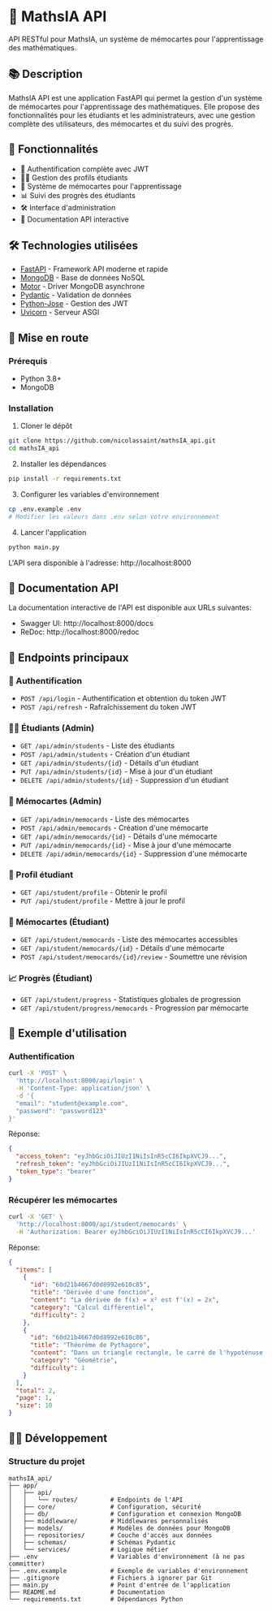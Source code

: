 # 🧮 MathsIA API

API RESTful pour MathsIA, un système de mémocartes pour l'apprentissage des mathématiques.

## 📚 Description

MathsIA API est une application FastAPI qui permet la gestion d'un système de mémocartes pour l'apprentissage des mathématiques. Elle propose des fonctionnalités pour les étudiants et les administrateurs, avec une gestion complète des utilisateurs, des mémocartes et du suivi des progrès.

## 🚀 Fonctionnalités

- 🔐 Authentification complète avec JWT
- 👨‍🎓 Gestion des profils étudiants
- 🧠 Système de mémocartes pour l'apprentissage
- 📊 Suivi des progrès des étudiants
- 🛠️ Interface d'administration
- 📝 Documentation API interactive

## 🛠️ Technologies utilisées

- [FastAPI](https://fastapi.tiangolo.com/) - Framework API moderne et rapide
- [MongoDB](https://www.mongodb.com/) - Base de données NoSQL
- [Motor](https://motor.readthedocs.io/) - Driver MongoDB asynchrone
- [Pydantic](https://pydantic-docs.helpmanual.io/) - Validation de données
- [Python-Jose](https://github.com/mpdavis/python-jose) - Gestion des JWT
- [Uvicorn](https://www.uvicorn.org/) - Serveur ASGI

## 🏁 Mise en route

### Prérequis

- Python 3.8+
- MongoDB

### Installation

1. Cloner le dépôt
```bash
git clone https://github.com/nicolassaint/mathsIA_api.git
cd mathsIA_api
```

2. Installer les dépendances
```bash
pip install -r requirements.txt
```

3. Configurer les variables d'environnement
```bash
cp .env.example .env
# Modifier les valeurs dans .env selon votre environnement
```

4. Lancer l'application
```bash
python main.py
```

L'API sera disponible à l'adresse: http://localhost:8000

## 📖 Documentation API

La documentation interactive de l'API est disponible aux URLs suivantes:

- Swagger UI: http://localhost:8000/docs
- ReDoc: http://localhost:8000/redoc

## 🔄 Endpoints principaux

### 🔑 Authentification

- `POST /api/login` - Authentification et obtention du token JWT
- `POST /api/refresh` - Rafraîchissement du token JWT

### 👨‍🎓 Étudiants (Admin)

- `GET /api/admin/students` - Liste des étudiants
- `POST /api/admin/students` - Création d'un étudiant
- `GET /api/admin/students/{id}` - Détails d'un étudiant
- `PUT /api/admin/students/{id}` - Mise à jour d'un étudiant
- `DELETE /api/admin/students/{id}` - Suppression d'un étudiant

### 🧠 Mémocartes (Admin)

- `GET /api/admin/memocards` - Liste des mémocartes
- `POST /api/admin/memocards` - Création d'une mémocarte
- `GET /api/admin/memocards/{id}` - Détails d'une mémocarte
- `PUT /api/admin/memocards/{id}` - Mise à jour d'une mémocarte
- `DELETE /api/admin/memocards/{id}` - Suppression d'une mémocarte

### 👤 Profil étudiant

- `GET /api/student/profile` - Obtenir le profil
- `PUT /api/student/profile` - Mettre à jour le profil

### 📇 Mémocartes (Étudiant)

- `GET /api/student/memocards` - Liste des mémocartes accessibles
- `GET /api/student/memocards/{id}` - Détails d'une mémocarte
- `POST /api/student/memocards/{id}/review` - Soumettre une révision

### 📈 Progrès (Étudiant)

- `GET /api/student/progress` - Statistiques globales de progression
- `GET /api/student/progress/memocards` - Progression par mémocarte

## 📝 Exemple d'utilisation

### Authentification

```bash
curl -X 'POST' \
  'http://localhost:8000/api/login' \
  -H 'Content-Type: application/json' \
  -d '{
  "email": "student@example.com",
  "password": "password123"
}'
```

Réponse:
```json
{
  "access_token": "eyJhbGciOiJIUzI1NiIsInR5cCI6IkpXVCJ9...",
  "refresh_token": "eyJhbGciOiJIUzI1NiIsInR5cCI6IkpXVCJ9...",
  "token_type": "bearer"
}
```

### Récupérer les mémocartes

```bash
curl -X 'GET' \
  'http://localhost:8000/api/student/memocards' \
  -H 'Authorization: Bearer eyJhbGciOiJIUzI1NiIsInR5cCI6IkpXVCJ9...'
```

Réponse:
```json
{
  "items": [
    {
      "id": "60d21b4667d0d8992e610c85",
      "title": "Dérivée d'une fonction",
      "content": "La dérivée de f(x) = x² est f'(x) = 2x",
      "category": "Calcul différentiel",
      "difficulty": 2
    },
    {
      "id": "60d21b4667d0d8992e610c86",
      "title": "Théorème de Pythagore",
      "content": "Dans un triangle rectangle, le carré de l'hypoténuse est égal à la somme des carrés des deux autres côtés",
      "category": "Géométrie",
      "difficulty": 1
    }
  ],
  "total": 2,
  "page": 1,
  "size": 10
}
```

## 👩‍💻 Développement

### Structure du projet

```
mathsIA_api/
├── app/
│   ├── api/
│   │   └── routes/         # Endpoints de l'API
│   ├── core/               # Configuration, sécurité
│   ├── db/                 # Configuration et connexion MongoDB
│   ├── middleware/         # Middlewares personnalisés
│   ├── models/             # Modèles de données pour MongoDB
│   ├── repositories/       # Couche d'accès aux données
│   ├── schemas/            # Schémas Pydantic  
│   └── services/           # Logique métier
├── .env                    # Variables d'environnement (à ne pas committer)
├── .env.example            # Exemple de variables d'environnement
├── .gitignore              # Fichiers à ignorer par Git
├── main.py                 # Point d'entrée de l'application
├── README.md               # Documentation
└── requirements.txt        # Dépendances Python
```